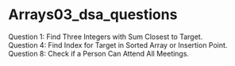 # Arrays03_dsa_questions

Question 1: Find Three Integers with Sum Closest to Target. <br>
Question 4: Find Index for Target in Sorted Array or Insertion Point. <br>
Question 8: Check if a Person Can Attend All Meetings. 
